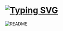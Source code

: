 # [![Typing SVG](https://readme-typing-svg.demolab.com/?lines=Wassup+Ppl!!+👋;I'm+Felix+Jobi)](https://git.io/typing-svg)

<img title="An-AvG-Geek" alt="README" src="https://media.giphy.com/media/3osxY9kuM2NGUfvThe/giphy.gif">



